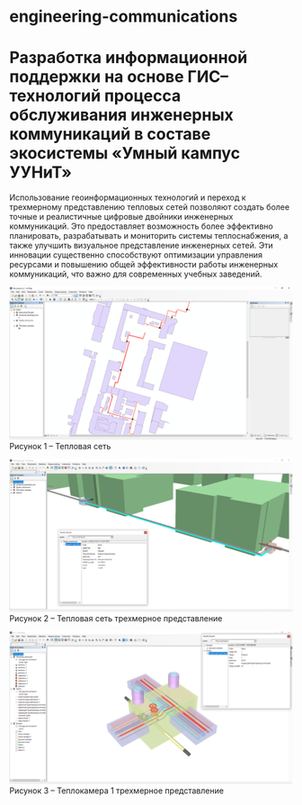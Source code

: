 # engineering-communications
# Разработка информационной поддержки на основе ГИС–технологий процесса обслуживания инженерных коммуникаций в составе экосистемы «Умный кампус УУНиТ»

Использование геоинформационных технологий и переход к трехмерному представлению тепловых сетей позволяют создать более точные и реалистичные цифровые двойники инженерных коммуникаций. Это предоставляет возможность более эффективно планировать, разрабатывать и мониторить системы теплоснабжения, а также улучшить визуальное представление инженерных сетей. Эти инновации существенно способствуют оптимизации управления ресурсами и повышению общей эффективности работы инженерных коммуникаций, что важно для современных учебных заведений.

![Тепловая сеть](Img/1.png)
Рисунок 1 – Тепловая сеть


![Тепловая сеть](Img/3.png)
Рисунок 2 – Тепловая сеть трехмерное представление


![Тепловая сеть](Img/2.png)
Рисунок 3 – Теплокамера 1 трехмерное представление
